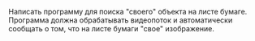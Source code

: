 Написать программу для поиска "своего" объекта на листе бумаге. Программа должна обрабатывать видеопоток и автоматически сообщать о том, что на листе бумаги "свое" изображение.